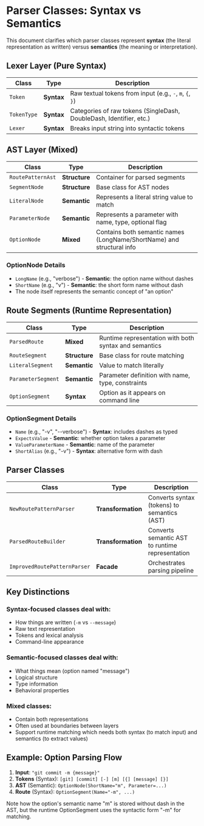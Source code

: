 # Parser Classes: Syntax vs Semantics

This document clarifies which parser classes represent **syntax** (the literal representation as written) versus **semantics** (the meaning or interpretation).

## Lexer Layer (Pure Syntax)

| Class | Type | Description |
|-------|------|-------------|
| `Token` | **Syntax** | Raw textual tokens from input (e.g., `-`, `m`, `{`, `}`) |
| `TokenType` | **Syntax** | Categories of raw tokens (SingleDash, DoubleDash, Identifier, etc.) |
| `Lexer` | **Syntax** | Breaks input string into syntactic tokens |

## AST Layer (Mixed)

| Class | Type | Description |
|-------|------|-------------|
| `RoutePatternAst` | **Structure** | Container for parsed segments |
| `SegmentNode` | **Structure** | Base class for AST nodes |
| `LiteralNode` | **Semantic** | Represents a literal string value to match |
| `ParameterNode` | **Semantic** | Represents a parameter with name, type, optional flag |
| `OptionNode` | **Mixed** | Contains both semantic names (LongName/ShortName) and structural info |

### OptionNode Details
- `LongName` (e.g., "verbose") - **Semantic**: the option name without dashes
- `ShortName` (e.g., "v") - **Semantic**: the short form name without dash
- The node itself represents the semantic concept of "an option"

## Route Segments (Runtime Representation)

| Class | Type | Description |
|-------|------|-------------|
| `ParsedRoute` | **Mixed** | Runtime representation with both syntax and semantics |
| `RouteSegment` | **Structure** | Base class for route matching |
| `LiteralSegment` | **Semantic** | Value to match literally |
| `ParameterSegment` | **Semantic** | Parameter definition with name, type, constraints |
| `OptionSegment` | **Syntax** | Option as it appears on command line |

### OptionSegment Details
- `Name` (e.g., "-v", "--verbose") - **Syntax**: includes dashes as typed
- `ExpectsValue` - **Semantic**: whether option takes a parameter
- `ValueParameterName` - **Semantic**: name of the parameter
- `ShortAlias` (e.g., "-v") - **Syntax**: alternative form with dash

## Parser Classes

| Class | Type | Description |
|-------|------|-------------|
| `NewRoutePatternParser` | **Transformation** | Converts syntax (tokens) to semantics (AST) |
| `ParsedRouteBuilder` | **Transformation** | Converts semantic AST to runtime representation |
| `ImprovedRoutePatternParser` | **Facade** | Orchestrates parsing pipeline |

## Key Distinctions

### Syntax-focused classes deal with:
- How things are written (`-m` vs `--message`)
- Raw text representation
- Tokens and lexical analysis
- Command-line appearance

### Semantic-focused classes deal with:
- What things mean (option named "message")
- Logical structure
- Type information
- Behavioral properties

### Mixed classes:
- Contain both representations
- Often used at boundaries between layers
- Support runtime matching which needs both syntax (to match input) and semantics (to extract values)

## Example: Option Parsing Flow

1. **Input**: `"git commit -m {message}"`
2. **Tokens** (Syntax): `[git] [commit] [-] [m] [{] [message] [}]`
3. **AST** (Semantic): `OptionNode(ShortName="m", Parameter=...)`
4. **Route** (Syntax): `OptionSegment(Name="-m", ...)`

Note how the option's semantic name "m" is stored without dash in the AST, but the runtime OptionSegment uses the syntactic form "-m" for matching.